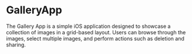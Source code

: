 # GalleryApp
The Gallery App is a simple iOS application designed to showcase a collection of images in a grid-based layout. Users can browse through the images, select multiple images, and perform actions such as deletion and sharing.
